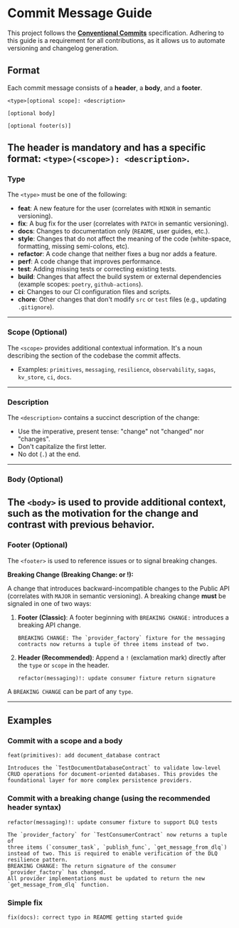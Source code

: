 # Commit Message Guide

This project follows the [**Conventional Commits**](https://www.conventionalcommits.org/en/v1.0.0/) specification. Adhering to this guide is a requirement for all contributions, as it allows us to automate versioning and changelog generation.
## Format

Each commit message consists of a **header**, a **body**, and a **footer**.
```
<type>[optional scope]: <description>

[optional body]

[optional footer(s)]
```

The header is mandatory and has a specific format: `<type>(<scope>): <description>`.
---

### Type

The `<type>` must be one of the following:

-   **feat**: A new feature for the user (correlates with `MINOR` in semantic versioning).
-   **fix**: A bug fix for the user (correlates with `PATCH` in semantic versioning).
-   **docs**: Changes to documentation only (`README`, user guides, etc.).
-   **style**: Changes that do not affect the meaning of the code (white-space, formatting, missing semi-colons, etc).
-   **refactor**: A code change that neither fixes a bug nor adds a feature.
-   **perf**: A code change that improves performance.
-   **test**: Adding missing tests or correcting existing tests.
-   **build**: Changes that affect the build system or external dependencies (example scopes: `poetry`, `github-actions`).
-   **ci**: Changes to our CI configuration files and scripts.
-   **chore**: Other changes that don't modify `src` or `test` files (e.g., updating `.gitignore`).
---

### Scope (Optional)

The `<scope>` provides additional contextual information. It's a noun describing the section of the codebase the commit affects.
-   Examples: `primitives`, `messaging`, `resilience`, `observability`, `sagas`, `kv_store`, `ci`, `docs`.
---

### Description

The `<description>` contains a succinct description of the change:

-   Use the imperative, present tense: "change" not "changed" nor "changes".
-   Don't capitalize the first letter.
-   No dot (`.`) at the end.
---

### Body (Optional)

The `<body>` is used to provide additional context, such as the motivation for the change and contrast with previous behavior.
---

### Footer (Optional)

The `<footer>` is used to reference issues or to signal breaking changes.

**Breaking Change (Breaking Change: or !):**

A change that introduces backward-incompatible changes to the Public API (correlates with `MAJOR` in semantic versioning). A breaking change **must** be signaled in one of two ways:

1.  **Footer (Classic)**: A footer beginning with `BREAKING CHANGE:` introduces a breaking API change.

    ```
    BREAKING CHANGE: The `provider_factory` fixture for the messaging contracts now returns a tuple of three items instead of two.
    ```
2.  **Header (Recommended)**: Append a `!` (exclamation mark) directly after the `type` or `scope` in the header.

    ```
    refactor(messaging)!: update consumer fixture return signature
    ```

A `BREAKING CHANGE` can be part of any `type`.

---

## Examples

### Commit with a scope and a body

```
feat(primitives): add document_database contract

Introduces the `TestDocumentDatabaseContract` to validate low-level
CRUD operations for document-oriented databases. This provides the
foundational layer for more complex persistence providers.
```

### Commit with a breaking change (using the recommended header syntax)

```
refactor(messaging)!: update consumer fixture to support DLQ tests

The `provider_factory` for `TestConsumerContract` now returns a tuple of
three items (`consumer_task`, `publish_func`, `get_message_from_dlq`)
instead of two. This is required to enable verification of the DLQ
resilience pattern.
BREAKING CHANGE: The return signature of the consumer `provider_factory` has changed.
All provider implementations must be updated to return the new `get_message_from_dlq` function.
```

### Simple fix

```
fix(docs): correct typo in README getting started guide
```
